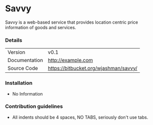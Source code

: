 # Savvy #

Savvy is a web-based service that provides location centric price information of goods and services.

### Details ###

|               |                                            |
| ------------- | ------------------------------------------ |
| Version       | v0.1                                       |
| Documentation | http://example.com                         |
| Source Code   | https://bitbucket.org/wjashman/savvy/      |

### Installation ###

* No Information

### Contribution guidelines ###

* All indents should be 4 spaces, NO TABS, seriously don't use tabs.